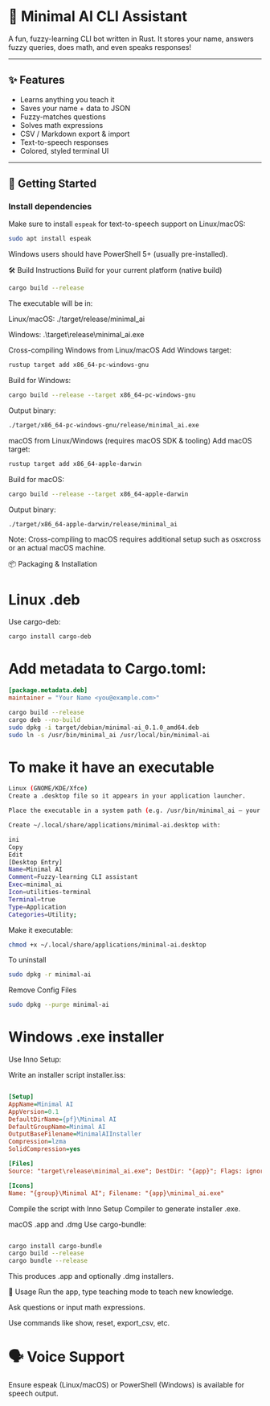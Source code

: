 # 🧠 Minimal AI CLI Assistant

A fun, fuzzy-learning CLI bot written in Rust. It stores your name, answers fuzzy queries, does math, and even speaks responses!

---

## ✨ Features

- Learns anything you teach it
- Saves your name + data to JSON
- Fuzzy-matches questions
- Solves math expressions
- CSV / Markdown export & import
- Text-to-speech responses
- Colored, styled terminal UI

---

## 🚀 Getting Started

### Install dependencies

Make sure to install `espeak` for text-to-speech support on Linux/macOS:

```bash
sudo apt install espeak
```
Windows users should have PowerShell 5+ (usually pre-installed).

🛠️ Build Instructions
Build for your current platform (native build)
```bash
cargo build --release
```

The executable will be in:

Linux/macOS: ./target/release/minimal_ai

Windows: .\target\release\minimal_ai.exe

Cross-compiling
Windows from Linux/macOS
Add Windows target:
```bash
rustup target add x86_64-pc-windows-gnu
```

Build for Windows:

```bash
cargo build --release --target x86_64-pc-windows-gnu
```

Output binary:

```bash
./target/x86_64-pc-windows-gnu/release/minimal_ai.exe
```

macOS from Linux/Windows (requires macOS SDK & tooling)
Add macOS target:

```bash
rustup target add x86_64-apple-darwin
```
Build for macOS:

```bash
cargo build --release --target x86_64-apple-darwin
```
Output binary:

```bash
./target/x86_64-apple-darwin/release/minimal_ai
```
Note: Cross-compiling to macOS requires additional setup such as osxcross or an actual macOS machine.

📦 Packaging & Installation
# Linux .deb
Use cargo-deb:

```bash
cargo install cargo-deb
```

# Add metadata to Cargo.toml:
```toml
[package.metadata.deb]
maintainer = "Your Name <you@example.com>"
```
```bash
cargo build --release
cargo deb --no-build
sudo dpkg -i target/debian/minimal-ai_0.1.0_amd64.deb
sudo ln -s /usr/bin/minimal_ai /usr/local/bin/minimal-ai
```
# To make it have an executable
```bash
Linux (GNOME/KDE/Xfce)
Create a .desktop file so it appears in your application launcher.

Place the executable in a system path (e.g. /usr/bin/minimal_ai — your Debian package does this).

Create ~/.local/share/applications/minimal-ai.desktop with:

ini
Copy
Edit
[Desktop Entry]
Name=Minimal AI
Comment=Fuzzy‑learning CLI assistant
Exec=minimal_ai
Icon=utilities-terminal
Terminal=true
Type=Application
Categories=Utility;
```
Make it executable:
```bash
chmod +x ~/.local/share/applications/minimal-ai.desktop
```
To uninstall
```bash
sudo dpkg -r minimal-ai
```

Remove Config Files
```bash
sudo dpkg --purge minimal-ai
```
# Windows .exe installer
Use Inno Setup:

Write an installer script installer.iss:

```ini

[Setup]
AppName=Minimal AI
AppVersion=0.1
DefaultDirName={pf}\Minimal AI
DefaultGroupName=Minimal AI
OutputBaseFilename=MinimalAIInstaller
Compression=lzma
SolidCompression=yes

[Files]
Source: "target\release\minimal_ai.exe"; DestDir: "{app}"; Flags: ignoreversion

[Icons]
Name: "{group}\Minimal AI"; Filename: "{app}\minimal_ai.exe"
```
Compile the script with Inno Setup Compiler to generate installer .exe.

macOS .app and .dmg
Use cargo-bundle:

```bash

cargo install cargo-bundle
cargo build --release
cargo bundle --release
```
This produces .app and optionally .dmg installers.

💬 Usage
Run the app, type teaching mode to teach new knowledge.

Ask questions or input math expressions.

Use commands like show, reset, export_csv, etc.

# 🗣️ Voice Support
Ensure espeak (Linux/macOS) or PowerShell (Windows) is available for speech output.